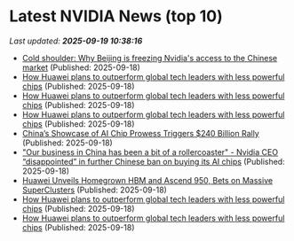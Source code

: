 # Latest NVIDIA News (top 10)
_Last updated: **2025-09-19 10:38:16**_

- [Cold shoulder: Why Beijing is freezing Nvidia's access to the Chinese market](https://www.cnbc.com/2025/09/18/china-blocks-nvidia-ai-chips.html) (Published: 2025-09-18)
- [How Huawei plans to outperform global tech leaders with less powerful chips](https://abcnews.go.com/Technology/wireStory/huawei-plans-outperform-global-tech-leaders-powerful-chips-125694204) (Published: 2025-09-18)
- [How Huawei plans to outperform global tech leaders with less powerful chips](https://economictimes.indiatimes.com/news/international/business/how-huawei-plans-to-outperform-global-tech-leaders-with-less-powerful-chips/articleshow/123973098.cms) (Published: 2025-09-18)
- [How Huawei plans to outperform global tech leaders with less powerful chips](https://economictimes.indiatimes.com/news/international/business/how-huawei-plans-to-outperform-global-tech-leaders-with-less-powerful-chips/articleshow/123973264.cms) (Published: 2025-09-18)
- [China’s Showcase of AI Chip Prowess Triggers $240 Billion Rally](https://finance.yahoo.com/news/china-showcase-ai-chip-prowess-102749077.html) (Published: 2025-09-18)
- ["Our business in China has been a bit of a rollercoaster" - Nvidia CEO “disappointed” in further Chinese ban on buying its AI chips](https://www.techradar.com/pro/our-business-in-china-has-been-a-bit-of-a-rollercoaster-nvidia-ceo-disappointed-in-further-chinese-ban-on-buying-its-ai-chips) (Published: 2025-09-18)
- [Huawei Unveils Homegrown HBM and Ascend 950, Bets on Massive SuperClusters](https://www.techpowerup.com/341123/huawei-unveils-homegrown-hbm-and-ascend-950-bets-on-massive-superclusters) (Published: 2025-09-18)
- [How Huawei plans to outperform global tech leaders with less powerful chips](https://financialpost.com/pmn/how-huawei-plans-to-outperform-global-tech-leaders-with-less-powerful-chips) (Published: 2025-09-18)
- [How Huawei plans to outperform global tech leaders with less powerful chips](https://finance.yahoo.com/news/huawei-plans-outperform-global-tech-102217324.html) (Published: 2025-09-18)
